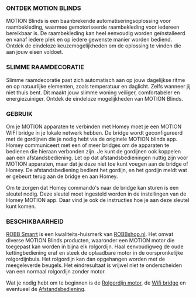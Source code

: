 ### ONTDEK MOTION BLINDS
MOTION Blinds is een baanbrekende automatiseringsoplossing voor raambekleding, waarmee gemotoriseerde raambekleding voor iedereen bereikbaar is. De raambekleding kan heel eenvoudig worden geïnstalleerd en vanaf iedere plek en op iedere gewenste manier worden bediend. Ontdek de eindeloze keuzemogelijkheden om de oplossing te vinden die aan jouw eisen voldoet.

### SLIMME RAAMDECORATIE
Slimme raamdecoratie past zich automatisch aan op jouw dagelijkse ritme en op natuurlijke elementen, zoals temperatuur en daglicht. Zelfs wanneer jij niet thuis bent. Dit maakt jouw slimme woning veiliger, comfortabeler en energiezuiniger. Ontdek de eindeloze mogelijkheden van MOTION Blinds.

### GEBRUIK
Om je MOTION apparaten te verbinden met Homey moet je een MOTION WIFI bridge in je lokale netwerk hebben. De bridge wordt geconfigureerd met de gordijnen die je nodig hebt via de originele MOTION blinds app. Homey communiceert met een of meer bridges om de apparaten te bedienen die hieraan verbonden zijn. Je kunt de gordijnen ook koppelen aan een afstandsbediening. Let op dat afstandsbedieningen nuttig zijn voor MOTION apparaten, maar dat je deze niet toe kunt voegen aan de bridge of Homey. De afstandsbediening bedient het gordijn, en het gordijn meldt wat er gebeurt terug aan de bridge en aan Homey.

Om te zorgen dat Homey commando's naar de bridge kan sturen is een sleutel nodig. Deze sleutel moet ingesteld worden in de instellingen van de Homey MOTION app. Daar vind je ook de instructies hoe je aan deze sleutel kunt komen.

### BESCHIKBAARHEID
[ROBB Smarrt](https://www.robbshop.nl/merken/robb-smarrt) is een kwaliteits-huismerk van [ROBBshop.nl](https://www.robbshop.nl/). Het omvat diverse MOTION Blinds producten, waaronder een MOTION motor die toegepast kan worden in bijna elk rolgordijn. Haal eenvoudigweg de oude kettingbediening eraf en steek de oplaadbare motor in de oorspronkelijke rolgordijnbuis. Het rolgordijn kan dan opgehangen worden met de meegeleverde beugels. Het eindresultaat is vrijwel niet te onderscheiden van een normaal rolgordijn zonder motor. 

Wat je nodig hebt om te beginnen is de [Rolgordijn motor](https://www.robbshop.nl/motion-accumotor-433mhz-voor-rolgordijn-robb-smarrt), de [Wifi bridge](https://www.robbshop.nl/wifi-bridge-voor-motion-rolgordijnmotor) en eventueel de [Afstandsbediening](https://www.robbshop.nl/afstandsbediening-433mhz-voor-rolgordijn).
